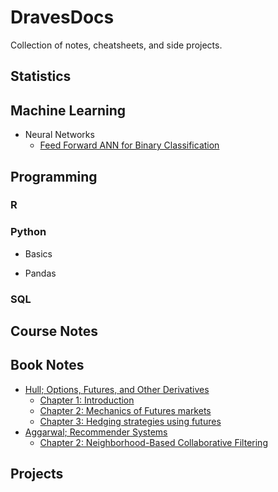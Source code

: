 # DravesDocs

Collection of notes, cheatsheets, and side projects. 

## Statistics 

## Machine Learning

* Neural Networks
 	* [Feed Forward ANN for Binary Classification](https://github.com/dravesb/DravesDocs/blob/master/Python/Keras_Basic_ANN.ipynb)
	
## Programming 

### R 

### Python 
 
* Basics
 
* Pandas
 
 
 
### SQL 


## Course Notes 

## Book Notes 

* [Hull; Options, Futures, and Other Derivatives](https://www.amazon.com/Options-Futures-Other-Derivatives-9th/dp/0133456315)
	* [Chapter 1: Introduction](https://github.com/dravesb/DravesDocs/blob/master/Book-Notes/Options-Futures-and-other-Derivatives/HullChp1.pdf) 
	* [Chapter 2: Mechanics of Futures markets](https://github.com/dravesb/DravesDocs/blob/master/Book-Notes/Options-Futures-and-other-Derivatives/HullChp2.pdf) 
	* [Chapter 3: Hedging strategies using futures](https://github.com/dravesb/DravesDocs/blob/master/Book-Notes/Options-Futures-and-other-Derivatives/HullChp3.pdf) 
* [Aggarwal; Recommender Systems](https://www.springer.com/gp/book/9783319296579)
	* [Chapter 2: Neighborhood-Based Collaborative Filtering](https://github.com/dravesb/DravesDocs/blob/master/Book-Notes/Recommendation-Systems/RS:Chp2.pdf)

## Projects


